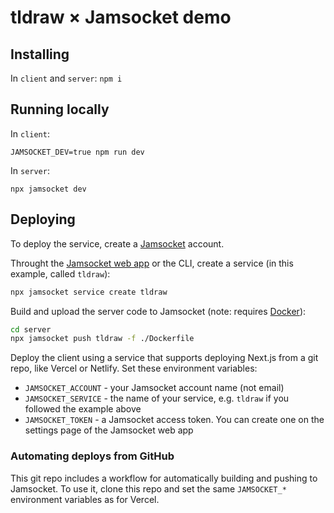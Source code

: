 # tldraw × Jamsocket demo

## Installing

In `client` and `server`: `npm i`

## Running locally

In `client`:

    JAMSOCKET_DEV=true npm run dev

In `server`:

    npx jamsocket dev

## Deploying

To deploy the service, create a [Jamsocket](https://jamsocket.com) account.

Throught the [Jamsocket web app](https://app.jamsocket.com) or the CLI, create a service (in this example, called `tldraw`):

```bash
npx jamsocket service create tldraw
```

Build and upload the server code to Jamsocket (note: requires [Docker](https://docker.com)):

```bash
cd server
npx jamsocket push tldraw -f ./Dockerfile
```

Deploy the client using a service that supports deploying Next.js from a git repo, like Vercel or Netlify. Set these environment variables:

- `JAMSOCKET_ACCOUNT` - your Jamsocket account name (not email)
- `JAMSOCKET_SERVICE` - the name of your service, e.g. `tldraw` if you followed the example above
- `JAMSOCKET_TOKEN` - a Jamsocket access token. You can create one on the settings page of the Jamsocket web app

### Automating deploys from GitHub

This git repo includes a workflow for automatically building and pushing to Jamsocket. To use it, clone this repo and set the same 
`JAMSOCKET_*` environment variables as for Vercel.
